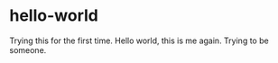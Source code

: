 # hello-world
Trying this for the first time.
Hello world, this is me again. Trying to be someone. 
